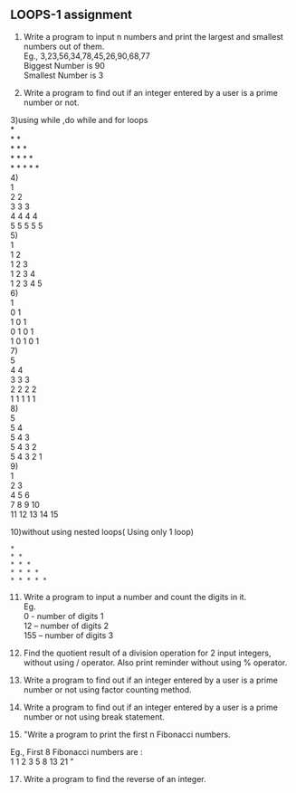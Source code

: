 ## LOOPS-1 assignment  

1) Write a program to input n numbers and print the largest and smallest numbers out of them.  
Eg., 3,23,56,34,78,45,26,90,68,77  
Biggest Number is 90  
Smallest Number is 3  
   
2) Write a program to find out if an integer entered by a user is a prime number or not.  

3)using while ,do while and for loops     
    *  
    * *  
    * * *  
    * * * *  
    * * * * *  
4)    
   1  
   2 2  
   3 3 3  
   4 4 4 4  
   5 5 5 5 5  
5)    
  1  
  1 2  
  1 2 3  
  1 2 3 4  
  1 2 3 4 5  
6)     
  1  
  0 1  
  1 0 1  
  0 1 0 1  
  1 0 1 0 1  
7)    
  5  
  4 4  
  3 3 3  
  2 2 2 2  
  1 1 1 1 1  
8)    
  5  
  5 4  
  5 4 3  
  5 4 3 2  
  5 4 3 2 1  
9)    
  1  
  2    3  
  4    5   6  
  7    8   9    10  
  11   12  13   14  15  
  
10)without using nested loops( Using only 1 loop)  
 
    *  
    * *  
    * * *  
    * * * *  
    * * * * *   
11) Write a program to input a number and count the digits in it.  
Eg.   
0 - number of digits 1  
12 – number of digits 2  
155 – number of digits 3  

12) Find the quotient result of a division operation for 2 input integers, without using / operator. Also print reminder without using % operator.  

14) Write a program to find out if an integer entered by a user is a prime number or not using factor counting method.  

15) Write a program to find out if an integer entered by a user is a prime number or not using break statement.  

16) "Write a program to print the first n Fibonacci numbers.  
 
Eg., First 8 Fibonacci numbers are :  
1  1  2  3  5  8  13  21 "  
  
17) Write a program to find the reverse of an integer.  
